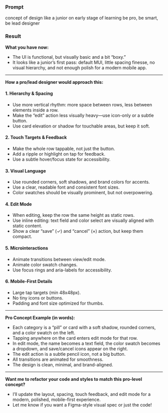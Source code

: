 ### Prompt

concept of design like a junior on early stage of learning
be pro, be smart, be lead designer

### Result

**What you have now:**  
- The UI is functional, but visually basic and a bit “boxy.”  
- It looks like a junior’s first pass: default MUI, little spacing finesse, no visual hierarchy, and not enough polish for a modern mobile app.

---

**How a pro/lead designer would approach this:**

#### 1. **Hierarchy & Spacing**
- Use more vertical rhythm: more space between rows, less between elements inside a row.
- Make the “edit” action less visually heavy—use icon-only or a subtle button.
- Use card elevation or shadow for touchable areas, but keep it soft.

#### 2. **Touch Targets & Feedback**
- Make the whole row tappable, not just the button.
- Add a ripple or highlight on tap for feedback.
- Use a subtle hover/focus state for accessibility.

#### 3. **Visual Language**
- Use rounded corners, soft shadows, and brand colors for accents.
- Use a clear, readable font and consistent font sizes.
- Color swatches should be visually prominent, but not overpowering.

#### 4. **Edit Mode**
- When editing, keep the row the same height as static rows.
- Use inline editing: text field and color select are visually aligned with static content.
- Show a clear “save” (✓) and “cancel” (×) action, but keep them compact.

#### 5. **Microinteractions**
- Animate transitions between view/edit mode.
- Animate color swatch changes.
- Use focus rings and aria-labels for accessibility.

#### 6. **Mobile-First Details**
- Large tap targets (min 48x48px).
- No tiny icons or buttons.
- Padding and font size optimized for thumbs.

---

**Pro Concept Example (in words):**
- Each category is a “pill” or card with a soft shadow, rounded corners, and a color swatch on the left.
- Tapping anywhere on the card enters edit mode for that row.
- In edit mode, the name becomes a text field, the color swatch becomes a dropdown, and save/cancel icons appear on the right.
- The edit action is a subtle pencil icon, not a big button.
- All transitions are animated for smoothness.
- The design is clean, minimal, and brand-aligned.

---

**Want me to refactor your code and styles to match this pro-level concept?**  
- I’ll update the layout, spacing, touch feedback, and edit mode for a modern, polished, mobile-first experience.  
- Let me know if you want a Figma-style visual spec or just the code!
